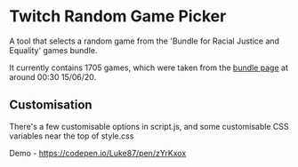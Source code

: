 # Twitch Random Game Picker

A tool that selects a random game from the 'Bundle for Racial Justice and Equality' games bundle.

It currently contains 1705 games, which were taken from the [bundle page](https://itch.io/b/520/bundle-for-racial-justice-and-equality) at around 00:30 15/06/20.

## Customisation

There's a few customisable options in script.js, and some customisable CSS variables near the top of style.css

Demo - https://codepen.io/Luke87/pen/zYrKxox

